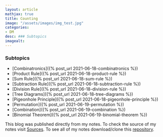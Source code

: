 ```yaml
---
layout: article
mathjax: true
title: Counting
image: "/assets/images/img_test.jpg"
categories:
- DM
desc: ### Subtopics 
imagealt: 
---
```


### Subtopics
- [Combinatronics]({% post_url 2021-06-18-combinatronics %})
- [Product Rule]({% post_url 2021-06-18-product-rule %})
- [Sum Rule]({% post_url 2021-06-18-sum-rule %})
- [Subtraction Rule]({% post_url 2021-06-18-subtraction-rule %})
- [Division Rule]({% post_url 2021-06-18-division-rule %})
- [Tree Diagrams]({% post_url 2021-06-18-tree-diagrams %})
- [Pigeonhole Principle]({% post_url 2021-06-18-pigeonhole-principle %})
- [Permutation]({% post_url 2021-06-19-permutation %})
- [Combination]({% post_url 2021-06-19-combination %})
- [Binomial Theorem]({% post_url 2021-06-19-binomial-theorem %})

This blog was published directly from my notes.
To check the source of my notes visit [Sources](sources.html).
To see all of my notes download/clone this [repository](https://github.com/bovem/CS).